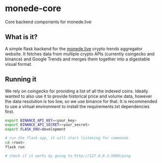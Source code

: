 # monede-core #
Core backend components for monede.live

## What is it? ##
A simple flask backend for the [monede.live](https://github.com/radu-mutilica/monede.live "monede.live") crypto trends aggregator website. It fetches data from multiple crypto APIs (currently coingecko and binance) and Google Trends and merges them together into a digestable visual format.

## Running it
We rely on coingecko for providing a list of all the indexed coins. Ideally wanted to also use it to provide historical price and volume data, however the data resolution is too low, so we use binance for that.
It is recommended to use a virtual environment to install the requirements.txt dependencies first.
```bash
export BINANCE_API_KEY=<your_key>
export BINANCE_API_SECRET=<your_secret>
export FLASK_ENV=development

# run the flask app, it will start listening for commands
cd <root>
flask run

# check if it works by going to http://127.0.0.1:5000/ping
```
